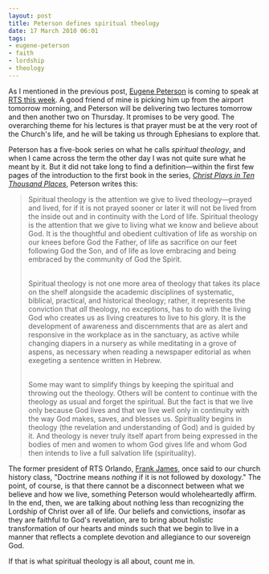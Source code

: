 ```yaml
---
layout: post
title: Peterson defines spiritual theology
date: 17 March 2010 06:01
tags:
- eugene-peterson
- faith
- lordship
- theology
---
```

<p>As I mentioned in the previous post, <a href="http://en.wikipedia.org/wiki/Eugene_Peterson">Eugene Peterson</a> is coming to speak at <a href="http://www.rts.edu/newsevents/newsdetails.aspx?news_id=1355">RTS this week</a>. A good friend of mine is picking him up from the airport tomorrow morning, and Peterson will be delivering two lectures tomorrow and then another two on Thursday. It promises to be very good. The overarching theme for his lectures is that prayer must be at the very root of the Church's life, and he will be taking us through Ephesians to explore that.</p>
<p>Peterson has a five-book series on what he calls <em>spiritual theology</em>, and when I came across the term the other day I was not quite sure what he meant by it. But it did not take long to find a definition&mdash;within the first few pages of the introduction to the first book in the series, <a href="http://www.amazon.com/Christ-Plays-Ten-Thousand-Places/dp/0802828752/ref=sr_1_1?ie=UTF8&amp;s=books&amp;qid=1268776839&amp;sr=8-1"><em>Christ Plays in Ten Thousand Places</em></a>, Peterson writes this:</p>
<blockquote>
Spiritual theology is the attention we give to  lived theology&mdash;prayed and lived, for if it is not prayed sooner or later it will not be lived from the inside out and in continuity with the Lord of  life. Spiritual theology is the attention that we give to living what we know  and believe about God. It is the thoughtful and obedient cultivation of life  as worship on our knees before God the Father, of life as sacrifice on our  feet following God the Son, and of life as love embracing and being embraced  by the community of God the Spirit.<br><br>

Spiritual theology is not one more area of  theology that takes its place on the shelf alongside the academic disciplines of systematic,  biblical, practical, and historical theology; rather, it represents the conviction  that <em><span style="font-style: italic;">all </span></em>theology, no  exceptions, has to do with the living God who creates us as living creatures to live to his  glory. It is the development of awareness and discernments that are as alert and responsive in the workplace as in the sanctuary, as active while  changing diapers in a nursery as while meditating in a grove of aspens, as  necessary when reading a newspaper editorial as when exegeting a sentence written  in Hebrew.<br><br>

Some may want to simplify things by keeping the  spiritual and throwing out the theology. Others will be content to continue with the theology  as usual and forget the spiritual. But the fact is that we live only because God  lives and that we live well only in continuity with the way God makes, saves,  and blesses us. Spirituality begins in theology (the revelation and  understanding of God) and is guided by it. And theology is never truly itself apart  from being expressed in the bodies of men and women to whom God gives life  and whom God then intends to live a full salvation life (spirituality).
</blockquote>
<p>The former president of RTS Orlando, <a href="http://www.gordonconwell.edu/prospective_students/frank_james">Frank James</a>, once said to our church history class, "Doctrine means <em>nothing</em> if it is not followed by doxology." The point, of course, is that there cannot be a disconnect between what we believe and how we live, something Peterson would wholeheartedly affirm. In the end, then, we are talking about nothing less than recognizing the Lordship of Christ over all of life. Our beliefs and convictions, insofar as they are faithful to God's revelation, are to bring about holistic transformation of our hearts and minds such that we begin to live in a manner that reflects a complete devotion and allegiance to our sovereign God.</p>

If that is what spiritual theology is all about, count me in.
